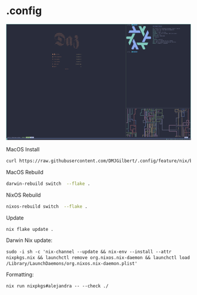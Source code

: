 # .config

![Screenshot](screenshot.png)

MacOS Install
```sh
curl https://raw.githubusercontent.com/DMJGilbert/.config/feature/nix/bootstrap.sh -sSf | bash
```

MacOS Rebuild
```sh
darwin-rebuild switch  --flake .
```

NixOS Rebuild
```sh
nixos-rebuild switch  --flake .
```

Update
```sh
nix flake update .
```

Darwin Nix update:
```
sudo -i sh -c 'nix-channel --update && nix-env --install --attr nixpkgs.nix && launchctl remove org.nixos.nix-daemon && launchctl load /Library/LaunchDaemons/org.nixos.nix-daemon.plist'
```

Formatting:
```
nix run nixpkgs#alejandra -- --check ./
```
